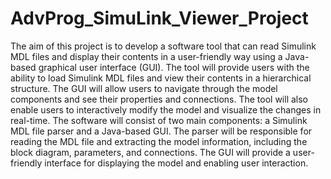 # AdvProg_SimuLink_Viewer_Project
The aim of this project is to develop a software tool that can read Simulink MDL files 
and display their contents in a user-friendly way using a Java-based graphical user 
interface (GUI).
The tool will provide users with the ability to load Simulink MDL files and view their 
contents in a hierarchical structure. The GUI will allow users to navigate through the 
model components and see their properties and connections. The tool will also enable 
users to interactively modify the model and visualize the changes in real-time.
The software will consist of two main components: a Simulink MDL file parser and a 
Java-based GUI. The parser will be responsible for reading the MDL file and extracting 
the model information, including the block diagram, parameters, and connections. The 
GUI will provide a user-friendly interface for displaying the model and enabling user interaction.
